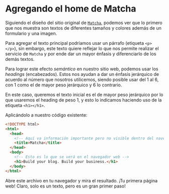 # Agregando el home de Matcha

Siguiendo el diseño del sitio original de [`Matcha`](https://getmatcha.com),
podemos ver que lo primero que nos muestra son textos de diferentes tamaños y
colores además de un formulario y una imagen.

Para agregar el texto principal podríamos usar un párrafo (etiqueta `<p></p>`),
sin embargo, este texto quiere reflejar lo que nos permite realizar el servicio
de `Matcha` y por ende dar un mayor énfasis y diferenciarlo de los demás textos.

Para lograr este efecto _semántico_ en nuestro sitio web, podemos usar los
_headings_ (encabezados). Estos nos ayudan a dar un énfasis jerárquico de
acuerdo al número que nosotros utilicemos, siendo posible usar del 1 al 6,
con 1 como el de mayor peso jerárquico y 6 lo contrario.

En este caso, queremos el texto inicial es el de mayor peso jerárquico por lo
que usaremos el heading de peso 1, y esto lo indicamos haciendo uso de la
etiqueta `<h1></h1>`.

Aplicándolo a nuestro código existente:

```html
<!DOCTYPE html>
<html>
  <head>
    <!-- Aquí va información importante pero no visible dentro del navegador -->
    <title>Matcha</title>
  </head>
  <body>
    <!-- Esto es lo que se verá en el navegador web -->
    <h1>Build your blog. Build your business.</h1>
  </body>
</html>
```

Abre este archivo en tu navegador y mira el resultado. ¡Tu primera página web!
Claro, solo es un texto, pero es un gran primer paso!

